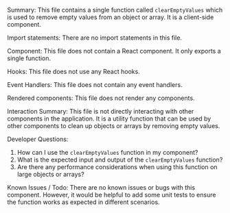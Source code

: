 Summary:
This file contains a single function called `clearEmptyValues` which is used to remove empty values from an object or array. It is a client-side component.

Import statements:
There are no import statements in this file.

Component:
This file does not contain a React component. It only exports a single function.

Hooks:
This file does not use any React hooks.

Event Handlers:
This file does not contain any event handlers.

Rendered components:
This file does not render any components.

Interaction Summary:
This file is not directly interacting with other components in the application. It is a utility function that can be used by other components to clean up objects or arrays by removing empty values.

Developer Questions:
1. How can I use the `clearEmptyValues` function in my component?
2. What is the expected input and output of the `clearEmptyValues` function?
3. Are there any performance considerations when using this function on large objects or arrays?

Known Issues / Todo:
There are no known issues or bugs with this component. However, it would be helpful to add some unit tests to ensure the function works as expected in different scenarios.